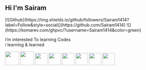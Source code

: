 
<h2>Hi I'm Sairam </h2>
[![Github](https://img.shields.io/github/followers/Sairam1414?label=Follow&style=social)](https://github.com/Sairam1414)
![](https://komarev.com/ghpvc/?username=Sairam1414&color=green)
<p>I’m interested To learning Codes <br> i learning & learned </p> 
<code><img height="45" src="https://static.javatpoint.com/csspages/images/css-tutorial.png"></code>
<code><img height="45" src="https://static.javatpoint.com/htmlpages/images/html-tutorial.png"></code>
<code><img height="40" src="https://static.javatpoint.com/images/javascript/javascript_logo.png"></code>
<code><img height="40" src="https://static.javatpoint.com/bootstrappages/images/bootstrap-tutorial.png"></code>
<code><img height="40" src="https://static.javatpoint.com/jquerypages/images/jquery-tutorial.jpg"></code>
<code><img height="40" src="https://www.javatpoint.com/js/nodejs/images/node-js-tutorial.png"></code>
<code><img height="40" src="https://www.javatpoint.com/jsonpages/images/json-tutorial.jpg"></code>
<code><img height="40" src="https://static.javatpoint.com/tutorial/git/images/git-tutorial.png"></code>
<!-- <br>- 🌱 I’m currently learning Java, ReactJS, Python -->

